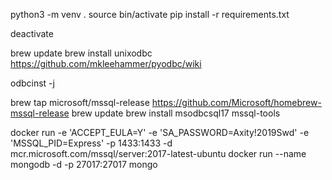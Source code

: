 python3 -m venv .
source bin/activate
pip install -r requirements.txt

deactivate


brew update
brew install unixodbc
https://github.com/mkleehammer/pyodbc/wiki

odbcinst -j

brew tap microsoft/mssql-release https://github.com/Microsoft/homebrew-mssql-release
brew update
brew install msodbcsql17 mssql-tools


docker run -e 'ACCEPT_EULA=Y' -e 'SA_PASSWORD=Axity!2019Swd' -e 'MSSQL_PID=Express' -p 1433:1433 -d mcr.microsoft.com/mssql/server:2017-latest-ubuntu
docker run --name mongodb -d -p 27017:27017 mongo